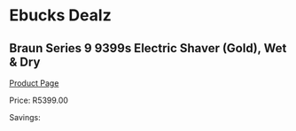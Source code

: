 
# Ebucks Dealz
## Braun Series 9 9399s Electric Shaver (Gold), Wet & Dry
[Product Page](https://www.ebucks.com/web/shop/productSelected.do?prodId=1224561326&catId=1186081080)

Price: R5399.00

Savings: 


	